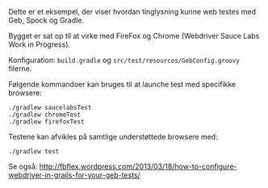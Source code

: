 Dette er et eksempel, der viser hvordan tinglysning kunne web testes med Geb, Spock og Gradle.

Bygget er sat op til at virke med FireFox og Chrome (Webdriver Sauce Labs Work in Progress). 

Konfiguration:  `build.gradle` og `src/test/resources/GebConfig.groovy` filerne.

Følgende kommandoer kan bruges til at launche test med specifikke browsere:

    ./gradlew saucelabsTest
    ./gradlew chromeTest
    ./gradlew firefoxTest

Testene kan afvikles på samtlige understøttede browsere med:

    ./gradlew test
    
Se også: http://fbflex.wordpress.com/2013/03/18/how-to-configure-webdriver-in-grails-for-your-geb-tests/
